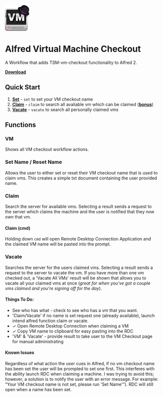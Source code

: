 ![VM Checkout Icon](resources/img/icon.png "VM Checkout")
# Alfred Virtual Machine Checkout

A Workflow that adds TSM-vm-checkout functionality to Alfred 2.

[__Download__](http://cl.ly/2T0l07363645)

## Quick Start
1. [__Set__](#set-name--reset-name) - `set` to set your VM checkout name
2. [__Claim__](#claim) - `claim` to search all avaliable vm which can be claimed  ([__bonus__](#claim-cmd))
3. [__Vacate__](#vacate) - `vacate` to search all personally claimed vms

## Functions

### VM
Shows all VM checkout workflow actions. 
### Set Name / Reset Name
Allows the user to either set or reset their VM checkout name that is used to claim vms. This creates a simple txt document containing the user provided name.
### Claim 
Search the server for available vms.  Selecting a result sends a request to the server which claims the machine and the user is notified that they now own that vm. 
#### Claim (cmd)
Holding down `cmd` will open Remote Desktop Connection Application and the claimed VM name will be pasted into the prompt.
### Vacate 
Searches the server for the users claimed vms. Selecting a result sends a request to the server to vacate the vm.
If you have more than one vm checked out, a 'Vacate All VMs' result will be shown that allows you to vacate all your claimed vms at once (*great for when you've got a couple vms claimed and you're signing off for the day*).

#### Things To Do:
- See who has what - check to see who has a vm that you want.
- 'Claim/Vacate' if no name is set request one (already available), launch intend alfred function claim or vacate.
- &#x2713; Open Remote Desktop Connection when claiming a VM
- &#x2713; Copy VM name to clipboard for easy pasting into the RDC
- 'VM' & 'Vacate' - provide result to take user to the VM Checkout page for manual administrating 

#### Known Issues
Regardless of what action the user cues in Alfred, if no vm checkout name has been set the user will be prompted to set one first. This interferes with the ability launch RDC when claiming a machine.  I was trying to avoid this; however, a solution is to notify the user with an error message. For example:  "Your VM checkout name is not set, please run 'Set Name'").  RDC will still open when a name has been set.  
